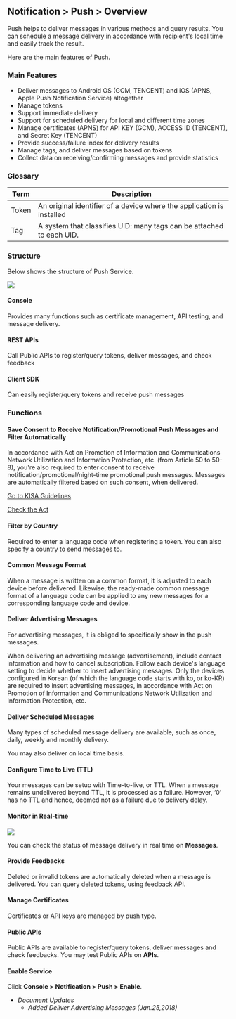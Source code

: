 ## Notification > Push > Overview

Push helps to deliver messages in various methods and query results. You can schedule a message delivery in accordance with recipient's local time and easily track the result.

Here are the main features of Push.    

### Main Features

- Deliver messages to Android OS (GCM, TENCENT) and iOS (APNS, Apple Push Notification Service) altogether
- Manage tokens
- Support immediate delivery
- Support for scheduled delivery for local and different time zones
- Manage certificates (APNS) for API KEY (GCM), ACCESS ID (TENCENT), and Secret Key (TENCENT)
- Provide success/failure index for delivery results
- Manage tags, and deliver messages based on tokens
- Collect data on receiving/confirming messages and provide statistics

### Glossary

| Term  | Description                                                  |
| ----- | ------------------------------------------------------------ |
| Token | An original identifier of a device where the application is installed |
| Tag   | A system that classifies UID: many tags can be attached to each UID. |

### Structure

Below shows the structure of Push Service.

![](http://static.toastoven.net/prod_push/img_09.png)

#### Console

Provides many functions such as certificate management, API testing, and message delivery.

#### REST APIs

Call Public APIs to register/query tokens, deliver messages, and check feedback

#### Client SDK

Can easily register/query tokens and receive push messages

### Functions

#### Save Consent to Receive Notification/Promotional Push Messages and Filter Automatically

In accordance with Act on Promotion of Information and Communications Network Utilization and Information Protection, etc. (from Article 50 to 50-8), you're also required to enter consent to receive notification/promotional/night-time promotional push messages. Messages are automatically filtered based on such consent, when delivered.

[Go to KISA Guidelines](https://spam.kisa.or.kr/spam/sub62.do)

[Check the Act](http://www.law.go.kr/lsEfInfoP.do?lsiSeq=123210#)

#### Filter by Country

Required to enter a language code when registering a token. You can also specify a country to send messages to.

#### Common Message Format

When a message is written on a common format, it is adjusted to each device before delivered.
Likewise, the ready-made common message format of a language code can be applied to any new messages for a corresponding language code and device.

#### Deliver Advertising Messages

For advertising messages, it is obliged to specifically show in the push messages.  

When delivering an advertising message (advertisement), include contact information and how to cancel subscription.
Follow each device's language setting to decide whether to insert advertising messages.
Only the devices configured in Korean (of which the language code starts with ko, or ko-KR) are required to insert advertising messages, in accordance with Act on Promotion of Information and Communications Network Utilization and Information Protection, etc.

#### Deliver Scheduled Messages  

Many types of scheduled message delivery are available, such as once, daily, weekly and monthly delivery.  

You may also deliver on local time basis.

#### Configure Time to Live (TTL)   

Your messages can be setup with Time-to-live, or TTL. When a message remains undelivered beyond TTL, it is processed as a failure.
However, ‘0’ has no TTL and hence, deemed not as a failure due to delivery delay.  

#### Monitor in Real-time  

![](http://static.toastoven.net/prod_push/img_03.png)

You can check the status of message delivery in real time on **Messages**.  

#### Provide Feedbacks

Deleted or invalid tokens are automatically deleted when a message is delivered. You can query deleted tokens, using feedback API.

#### Manage Certificates

Certificates or API keys are managed by push type.

#### Public APIs

Public APIs are available to register/query tokens, deliver messages and check feedbacks.
You may test Public APIs on **APIs**.

#### Enable Service

Click **Console > Notification > Push > Enable**.

- *Document Updates*
  - *Added Deliver Advertising Messages  (Jan.25,2018)*
